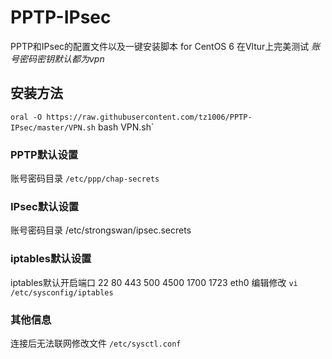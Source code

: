 # PPTP-IPsec #
PPTP和IPsec的配置文件以及一键安装脚本 for CentOS 6 在Vltur上完美测试
*账号密码密钥默认都为vpn*
## 安装方法 ##
`oral -O https://raw.githubusercontent.com/tz1006/PPTP-IPsec/master/VPN.sh`
bash VPN.sh`
### PPTP默认设置 ###
账号密码目录 `/etc/ppp/chap-secrets`

### IPsec默认设置 ###
账号密码目录 /etc/strongswan/ipsec.secrets

### iptables默认设置 ###
iptables默认开启端口 
22
80
443
500
4500
1700
1723
eth0
编辑修改
`vi /etc/sysconfig/iptables`
### 其他信息 ###
连接后无法联网修改文件
`/etc/sysctl.conf`
